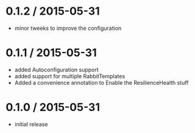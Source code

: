 
0.1.2 / 2015-05-31
==================

  * minor tweeks to improve the configuration

0.1.1 / 2015-05-31
==================

  * added Autoconfiguration support
  * added support for multiple RabbitTemplates
  * Added a convenience annotation to Enable the ResilienceHealth stuff

0.1.0 / 2015-05-31
==================

  * initial release
